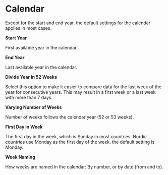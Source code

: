# Calendar

Except for the start and end year, the default settings for the calendar applies in most cases.

**Start Year**

First available year in the calendar.

**End Year**

Last available year in the calendar.

**Divide Year in 52 Weeks**

Select this option to make it easier to compare data for the last week of the year for consecutive years. This may result in a first week or a last week with more than 7 days.

**Varying Number of Weeks**

Number of weeks follows the calendar year (52 or 53 weeks).

**First Day in Week**

The first day in the week, which is Sunday in most countries. Nordic countries use Monday as the first day of the week. the default setting is Monday.

**Week Naming**

How weeks are named in the calendar: By number, or by date (from and to).
